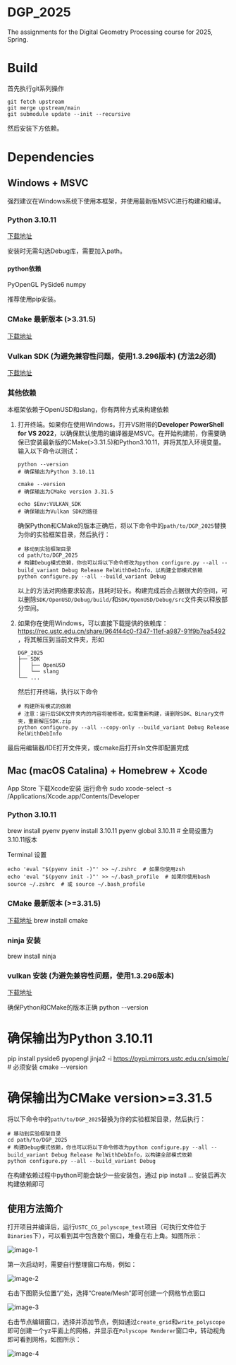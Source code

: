 # DGP_2025
The assignments for the Digital Geometry Processing course for 2025, Spring.

# Build
首先执行git系列操作
```
git fetch upstream
git merge upstream/main
git submodule update --init --recursive
```
然后安装下方依赖。

# Dependencies

## Windows + MSVC
强烈建议在Windows系统下使用本框架，并使用最新版MSVC进行构建和编译。

### Python 3.10.11 
[下载地址](https://www.python.org/downloads/release/python-31011/)

安装时无需勾选Debug库，需要加入path。

#### python依赖
PyOpenGL PySide6 numpy

推荐使用pip安装。

### CMake 最新版本 (>3.31.5)
[下载地址](https://cmake.org/download/#latest)

### Vulkan SDK (为避免兼容性问题，使用1.3.296版本) (**方法2必须**)
[下载地址](https://vulkan.lunarg.com/sdk/home)

### 其他依赖

本框架依赖于OpenUSD和slang，你有两种方式来构建依赖

1. 打开终端。如果你在使用Windows，打开VS附带的**Developer PowerShell for VS 2022**，以确保默认使用的编译器是MSVC。在开始构建前，你需要确保已安装最新版的CMake(>3.31.5)和Python3.10.11，并将其加入环境变量。输入以下命令以测试：

   ```shell
   python --version
   # 确保输出为Python 3.10.11
   
   cmake --version
   # 确保输出为CMake version 3.31.5

   echo $Env:VULKAN_SDK
   # 确保输出为Vulkan SDK的路径
   ```
 
   确保Python和CMake的版本正确后，将以下命令中的`path/to/DGP_2025`替换为你的实验框架目录，然后执行：

   ```shell
   # 移动到实验框架目录
   cd path/to/DGP_2025
   # 构建Debug模式依赖，你也可以将以下命令修改为python configure.py --all --build_variant Debug Release RelWithDebInfo，以构建全部模式依赖
   python configure.py --all --build_variant Debug
   ```

   以上的方法对网络要求较高，且耗时较长。构建完成后会占据很大的空间，可以删除`SDK/OpenUSD/Debug/build/`和`SDK/OpenUSD/Debug/src`文件夹以释放部分空间。

2. 如果你在使用Windows，可以直接下载提供的依赖库：https://rec.ustc.edu.cn/share/964f44c0-f347-11ef-a987-91f9b7ea5492 ，将其解压到当前文件夹，形如

   ```
   DGP_2025
   ├── SDK
   │   ├── OpenUSD
   │   └── slang
   └── ...
   ```

   然后打开终端，执行以下命令

   ```shell
   # 构建所有模式的依赖
   # 注意：运行后SDK文件夹内的内容将被修改，如需重新构建，请删除SDK、Binary文件夹，重新解压SDK.zip
   python configure.py --all --copy-only --build_variant Debug Release RelWithDebInfo
   ```

最后用编辑器/IDE打开文件夹，或cmake后打开sln文件即配置完成

## Mac (macOS Catalina) + Homebrew + Xcode
App Store 下载Xcode安装
运行命令
sudo xcode-select -s /Applications/Xcode.app/Contents/Developer 

### Python 3.10.11 
brew install pyenv
pyenv install 3.10.11
pyenv global 3.10.11   # 全局设置为3.10.11版本

Terminal 设置
```Terminal
echo 'eval "$(pyenv init -)"' >> ~/.zshrc  # 如果你使用zsh
echo 'eval "$(pyenv init -)"' >> ~/.bash_profile  # 如果你使用bash
source ~/.zshrc  # 或 source ~/.bash_profile
```

### CMake 最新版本 (>=3.31.5)
[下载地址](https://cmake.org/download/#latest)
brew install cmake

### ninja 安装
brew install ninja

### vulkan 安装 (为避免兼容性问题，使用1.3.296版本)
[下载地址](https://vulkan.lunarg.com/sdk/home)

确保Python和CMake的版本正确
python --version
# 确保输出为Python 3.10.11
pip install pyside6 pyopengl jinja2 -i https://pypi.mirrors.ustc.edu.cn/simple/    # 必须安装
cmake --version
# 确保输出为CMake version>=3.31.5

将以下命令中的`path/to/DGP_2025`替换为你的实验框架目录，然后执行：
```Terminal
# 移动到实验框架目录
cd path/to/DGP_2025
# 构建Debug模式依赖，你也可以将以下命令修改为python configure.py --all --build_variant Debug Release RelWithDebInfo，以构建全部模式依赖
python configure.py --all --build_variant Debug
```
在构建依赖过程中python可能会缺少一些安装包，通过 pip install ... 安装后再次构建依赖即可

## 使用方法简介
打开项目并编译后，运行`USTC_CG_polyscope_test`项目（可执行文件位于`Binaries`下），可以看到其中包含数个窗口，堆叠在右上角。如图所示：

![image-1](images/image_1.png)

第一次启动时，需要自行整理窗口布局，例如：

![image-2](images/image_2.png)

右击下图箭头位置“/”处，选择“Create/Mesh”即可创建一个网格节点窗口

![image-3](images/image_3.png)

右击节点编辑窗口，选择并添加节点，例如通过`create_grid`和`write_polyscope`即可创建一个yz平面上的网格，并显示在`Polyscope Renderer`窗口中，转动视角即可看到网格，如图所示：

![image-4](images/image_4.png)
